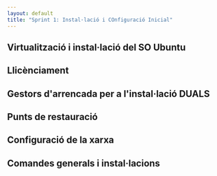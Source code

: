 ```yaml
--- 
layout: default
title: "Sprint 1: Instal·lació i COnfiguració Inicial"
---
```


## Virtualització i instal·lació del SO Ubuntu
## Llicènciament
## Gestors d'arrencada per a l'instal·lació DUALS
## Punts de restauració
## Configuració de la xarxa
## Comandes generals i instal·lacions
